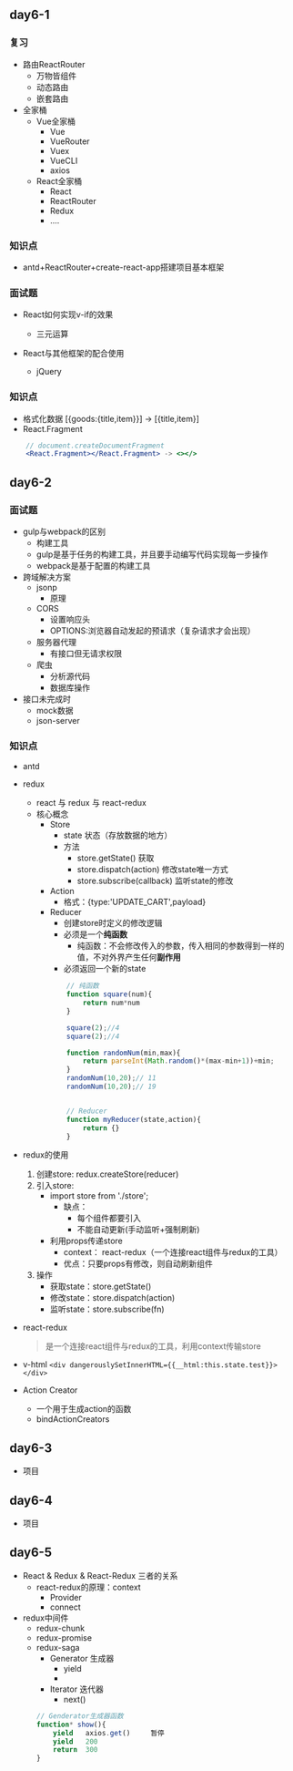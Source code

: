 ## day6-1

### 复习
* 路由ReactRouter
    * 万物皆组件
    * 动态路由
    * 嵌套路由
* 全家桶
    * Vue全家桶
        * Vue
        * VueRouter
        * Vuex
        * VueCLI
        * axios
    * React全家桶
        * React
        * ReactRouter
        * Redux
        * ....
    
### 知识点
* antd+ReactRouter+create-react-app搭建项目基本框架

### 面试题
* React如何实现v-if的效果
    * 三元运算

* React与其他框架的配合使用
    * jQuery

### 知识点
* 格式化数据
    [{goods:{title,item}}] -> [{title,item}]
* React.Fragment 
```jsx
    // document.createDocumentFragment
    <React.Fragment></React.Fragment> -> <></>
```


## day6-2

### 面试题
* gulp与webpack的区别
    * 构建工具
    * gulp是基于任务的构建工具，并且要手动编写代码实现每一步操作
    * webpack是基于配置的构建工具
* 跨域解决方案
    * jsonp
        * 原理
    * CORS
        * 设置响应头
        * OPTIONS:浏览器自动发起的预请求（复杂请求才会出现）
    * 服务器代理
        * 有接口但无请求权限
    * 爬虫
        * 分析源代码
        * 数据库操作
* 接口未完成时
    * mock数据
    * json-server

### 知识点
* antd
* redux
    * react 与 redux 与 react-redux
    * 核心概念
        * Store
            * state 状态（存放数据的地方）
            * 方法
                * store.getState()          获取
                * store.dispatch(action)    修改state唯一方式
                * store.subscribe(callback) 监听state的修改
        * Action
            * 格式：{type:'UPDATE_CART',payload}
        * Reducer
            * 创建store时定义的修改逻辑
            * 必须是一个**纯函数**
                * 纯函数：不会修改传入的参数，传入相同的参数得到一样的值，不对外界产生任何**副作用**
            * 必须返回一个新的state
            ```js
                // 纯函数
                function square(num){
                    return num*num
                }

                square(2);//4
                square(2);//4

                function randomNum(min,max){
                    return parseInt(Math.random()*(max-min+1))+min;
                }
                randomNum(10,20);// 11
                randomNum(10,20);// 19


                // Reducer
                function myReducer(state,action){
                    return {}
                }
            ```
* redux的使用
    1. 创建store: redux.createStore(reducer)
    2. 引入store: 
        * import store from './store';
            * 缺点：
                * 每个组件都要引入
                * 不能自动更新(手动监听+强制刷新)
        * 利用props传递store
            * context： react-redux（一个连接react组件与redux的工具）
            * 优点：只要props有修改，则自动刷新组件
    3. 操作
        * 获取state：store.getState()
        * 修改state：store.dispatch(action)
        * 监听state：store.subscribe(fn)

* react-redux
    > 是一个连接react组件与redux的工具，利用context传输store

* v-html
    `<div dangerouslySetInnerHTML={{__html:this.state.test}}></div>`
* Action Creator
    * 一个用于生成action的函数
    * bindActionCreators

## day6-3
* 项目
## day6-4
* 项目

## day6-5
* React & Redux & React-Redux 三者的关系
    * react-redux的原理：context
        * Provider
        * connect
* redux中间件
    * redux-chunk
    * redux-promise
    * redux-saga
        * Generator 生成器
            * yield
            * 
        * Iterator  迭代器
            * next()
        ```js
        // Genderator生成器函数
        function* show(){
            yield   axios.get()     暂停
            yield   200
            return  300
        }
        ```
